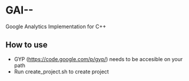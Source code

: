 GAI--
=====

Google Analytics Implementation for C++

How to use
----------

* GYP (https://code.google.com/p/gyp/) needs to be accesible on your path
* Run create_project.sh to create project

